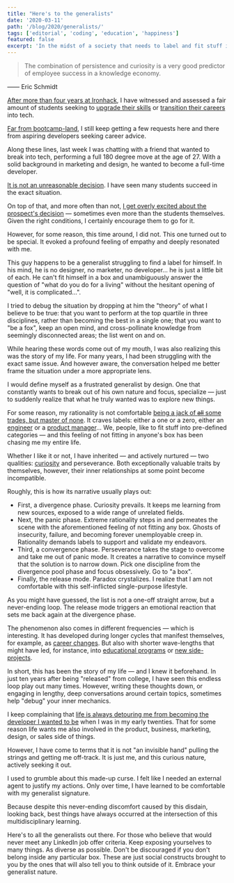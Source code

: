 ```yaml
---
title: "Here's to the generalists"
date: '2020-03-11'
path: '/blog/2020/generalists/'
tags: ['editorial', 'coding', 'education', 'happiness']
featured: false
excerpt: 'In the midst of a society that needs to label and fit stuff into mental boxes, only over time, I have grown comfortable with my generalist nature. Here is some love and encouragement to all the generalists out there.'
---
```


> The combination of persistence and curiosity is a very good predictor of employee success in a knowledge economy.

—— Eric Schmidt

[After more than four years at Ironhack](/tags/ironhack), I have witnessed and assessed a fair amount of students seeking to [upgrade their skills](/blog/2016/hybrid-profile) or [transition their careers](https://medium.com/ironhack/de-picar-piedra-a-picar-c%C3%B3digo-b2ee72b5d80d) into tech.

[Far from bootcamp-land](/blog/2020/hi-from-gamestry), I still keep getting a few requests here and there from aspiring developers seeking career advice.

Along these lines, last week I was chatting with a friend that wanted to break into tech, performing a full 180 degree move at the age of 27. With a solid background in marketing and design, he wanted to become a full-time developer.

[It is not an unreasonable decision](/blog/2016/ironhack-experience). I have seen many students succeed in the exact situation.

On top of that, and more often than not, [I get overly excited about the prospect's decision](/blog/2017/alignment) — sometimes even more than the students themselves. Given the right conditions, I certainly encourage them to go for it.

However, for some reason, this time around, I did not. This one turned out to be special. It evoked a profound feeling of empathy and deeply resonated with me.

This guy happens to be a generalist struggling to find a label for himself. In his mind, he is no designer, no marketer, no developer... he is just a little bit of each. He can't fit himself in a box and unambiguously answer the question of "what do you do for a living" without the hesitant opening of "well, it is complicated...".

I tried to debug the situation by dropping at him the "theory" of what I believe to be true: that you want to perform at the top quartile in three disciplines, rather than becoming the best in a single one; that you want to "be a fox", keep an open mind, and cross-pollinate knowledge from seemingly disconnected areas; the list went on and on.

While hearing these words come out of my mouth, I was also realizing this was the story of my life. For many years, I had been struggling with the exact same issue. And however aware, the conversation helped me better frame the situation under a more appropriate lens.

I would define myself as a frustrated generalist by design. One that constantly wants to break out of his own nature and focus, specialize — just to suddenly realize that what he truly wanted was to explore new things.

For some reason, my rationality is not comfortable [being a jack of ~~all~~ some trades, but master of none](https://en.wikipedia.org/wiki/Jack_of_all_trades,_master_of_none). It craves labels: either a one or a zero, either an [engineer](/blog/2013/industrial-engineer) or a [product manager](/blog/2017/back-to-product)... We, people, like to fit stuff into pre-defined categories — and this feeling of not fitting in anyone's box has been chasing me my entire life.

Whether I like it or not, I have inherited — and actively nurtured — two qualities: [curiosity](/blog/2017/curiosity-trumps-everything) and perseverance. Both exceptionally valuable traits by themselves, however, their inner relationships at some point become incompatible.

Roughly, this is how its narrative usually plays out:

- First, a divergence phase. Curiosity prevails. It keeps me learning from new sources, exposed to a wide range of unrelated fields.
- Next, the panic phase. Extreme rationality steps in and permeates the scene with the aforementioned feeling of not fitting any box. Ghosts of insecurity, failure, and becoming forever unemployable creep in. Rationality demands labels to support and validate my endeavors.
- Third, a convergence phase. Perseverance takes the stage to overcome and take me out of panic mode. It creates a narrative to convince myself that the solution is to narrow down. Pick one discipline from the divergence pool phase and focus obsessively. Go to "a box".
- Finally, the release mode. Paradox crystalizes. I realize that I am not comfortable with this self-inflicted single-purpose lifestyle.

As you might have guessed, the list is not a one-off straight arrow, but a never-ending loop. The release mode triggers an emotional reaction that sets me back again at the divergence phase.

The phenomenon also comes in different frequencies — which is interesting. It has developed during longer cycles that manifest themselves, for example, as [career changes](/blog/2015/hi-from-ironhack). But also with shorter wave-lengths that might have led, for instance, into [educational programs](/blog/2018/udacity-dand) or [new side-projects](/blog/2019/radio-lanza).

In short, this has been the story of my life — and I knew it beforehand. In just ten years after being "released" from college, I have seen this endless loop play out many times. However, writing these thoughts down, or engaging in lengthy, deep conversations around certain topics, sometimes help "debug" your inner mechanics.

I keep complaining that [life is always detouring me from becoming the developer I wanted to be](/blog/2019/right-time) when I was in my early twenties. That for some reason life wants me also involved in the product, business, marketing, design, or sales side of things.

However, I have come to terms that it is not "an invisible hand" pulling the strings and getting me off-track. It is just me, and this curious nature, actively seeking it out.

I used to grumble about this made-up curse. I felt like I needed an external agent to justify my actions. Only over time, I have learned to be comfortable with my generalist signature.

Because despite this never-ending discomfort caused by this disdain, looking back, best things have always occurred at the intersection of this multidisciplinary learning.

Here's to all the generalists out there. For those who believe that would never meet any LinkedIn job offer criteria. Keep exposing yourselves to many things. As diverse as possible. Don't be discouraged if you don't belong inside any particular box. These are just social constructs brought to you by the ones that will also tell you to think outside of it. Embrace your generalist nature.

